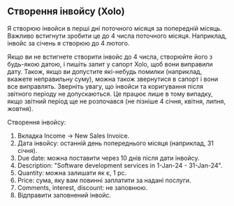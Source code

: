## Створення інвойсу (Xolo)

Я створюю інвойси в перші дні поточного місяця за попередній місяць. Важливо встигнути зробити це до 4 числа поточного
місяця. Наприклад, інвойс за січень я створюю до 4 лютого.

Якщо ви не встигнете створити інвойс до 4 числа, створюйте його з будь-якою датою, і пишіть запит у сапорт Xolo, щоб
вони виправили дату. Також, якщо ви допустите які-небудь помилки (наприклад, вкажете неправильну суму), можна також
звернутися в сапорт і вони все виправлять. Зверніть увагу, що інвойси та коригування після звітного періоду не
допускаються. Це працює лише в тому випадку, якщо звітний період ще не розпочався (не пізніше 4 січня, квітня, липня,
жовтня).

Створення інвойсу:

1. Вкладка Income -> New Sales Invoice.
2. Дата інвойсу: останній день попереднього місяця (наприклад, 31 січня).
3. Due date: можна поставити через 10 днів після дати інвойсу.
4. Description: "Software development services in 1-Jan-24 - 31-Jan-24".
5. Quantity: можна залишати як є, 1 pc.
6. Price: сума, яку вам повинні заплатити за надані послуги.
7. Comments, interest, discount: не заповнюю.
8. Відправити заповнений інвойс.
